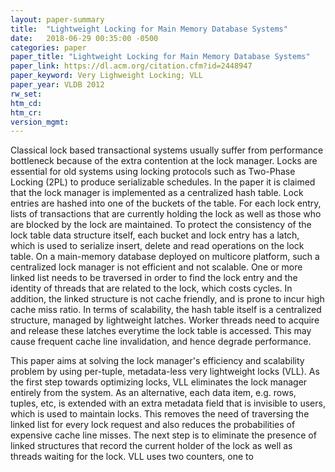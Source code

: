```yaml
---
layout: paper-summary
title:  "Lightweight Locking for Main Memory Database Systems"
date:   2018-06-29 00:35:00 -0500
categories: paper
paper_title: "Lightweight Locking for Main Memory Database Systems"
paper_link: https://dl.acm.org/citation.cfm?id=2448947
paper_keyword: Very Lighweight Locking; VLL
paper_year: VLDB 2012
rw_set:
htm_cd:
htm_cr:
version_mgmt:
---
```


Classical lock based transactional systems usually suffer from performance bottleneck because of the extra contention
at the lock manager. Locks are essential for old systems using locking protocols such as Two-Phase Locking (2PL) to
produce serializable schedules. In the paper it is claimed that the lock manager is implemented as a centralized 
hash table. Lock entries are hashed into one of the buckets of the table. For each lock entry, lists of transactions 
that are currently holding the lock as well as those who are blocked by the lock are maintained. To protect the consistency
of the lock table data structure itself, each bucket and lock entry has a latch, which is used to serialize insert, delete
and read operations on the lock table. On a main-memory database deployed on multicore platform, such a centralized 
lock manager is not efficient and not scalable. One or more linked list needs to be traversed in order to find the 
lock entry and the identity of threads that are related to the lock, which costs cycles. In addition, the linked structure
is not cache friendly, and is prone to incur high cache miss ratio. In terms of scalability, the hash table itself is 
a centralized structure, managed by lightweight latches. Worker threads need to acquire and release these latches everytime
the lock table is accessed. This may cause frequent cache line invalidation, and hence degrade performance.

This paper aims at solving the lock manager's efficiency and scalability problem by using per-tuple, metadata-less 
very lightweight locks (VLL). As the first step towards optimizing locks, VLL eliminates the lock manager entirely 
from the system. As an alternative, each data item, e.g. rows, tuples, etc, is extended with an extra metadata field 
that is invisible to users, which is used to maintain locks. This removes the need of traversing the linked list
for every lock request and also reduces the probabilities of expensive cache line misses. The next step is to eliminate
the presence of linked structures that record the current holder of the lock as well as threads waiting for the lock.
VLL uses two counters, one to 
